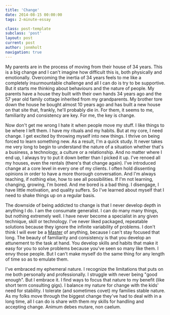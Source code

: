 ```yaml
---
title: 'Change'
date: 2014-08-15 00:00:00 
tags: 2-minute-essay

class: post-template
subclass: 'post'
layout: post
current: post
author: jonmholt
navigation: true
---
```

My parents are in the process of moving from their house of 34 years.  This is a big change and I can't imagine how difficult this is, both physically and emotionally.  Overcoming the inertia of 34 years feels to me like a completely insurmountable challenge and all I can do is try to be supportive.  But it starts me thinking about behaviours and the nature of people.  My parents have a house they built with their own hands 34 years ago and the 57 year old family cottage inherited from my grandparents.  My brother tore down the house he bought almost 10 years ago and has built a new house on that site that, frankly, he'll probably die in.  For them, it seems to me, familiarity and consistency are key.  For me, the key is change.

Now don't get me wrong I hate it when people move my stuff.  I like things to be where I left them.  I have my rituals and my habits.  But at my core, I need change.  I get excited by throwing myself into new things.  I thrive on being forced to learn something new.  As a result, I'm a quick study.  It never takes me very long to begin to understand the nature of a situation whether that's a business, a technology, a culture or a relationship.  And no matter where I end up, I always try to put it down better than I picked it up.  I've renoed all my houses, even the rentals (there's that change again).  I've introduced change at a core level in every one of my clients.  I often hold dissenting opinions in order to have a more thorough conversation.  And I'm always teaching, if nothing else, how to see all possibilities.  If I'm not learning, changing, growing, I'm bored.  And me bored is a bad thing.  I disengage, I have little motivation, and quality suffers. So I've learned about myself that I need to shake things up on a regular basis.

The downside of being addicted to change is that I never develop depth in anything I do.  I am the consumate generalist.  I can do many many things, but nothing extremely well.  I have never become a specialist in any given technique, skill or technology.  I've never liked packaged, repeatable solutions because they ignore the infinite variability of problems.  I don't think I will ever be a [Master](http://www.twentyfivetwenty.ca/2014/08/becoming-expert.html) of anything, because I can't stay focused that long.  The beauty of familiarity and consistency is that you develop an attunement to the task at hand.  You develop skills and habits that make it easy for you to solve problems because you've seen so many like them.  I envy those people.  But I can't make myself do the same thing for any length of time so as to emulate them.

I've embraced my ephemeral nature.  I recognize the limitations that puts on me both personally and professionally.  I struggle with never being "good enough".  But I embrace it.  I find ways to focus that nature to my benefit (like short term consulting gigs).  I balance my nature for change with the kids' need for stability.  I tolerate (and sometimes covet) my families stable nature.  As my folks move through the biggest change they've had to deal with in a long time, all I can do is share with them my skills for handling and accepting change.  Animum debes mutare, non caelum.
